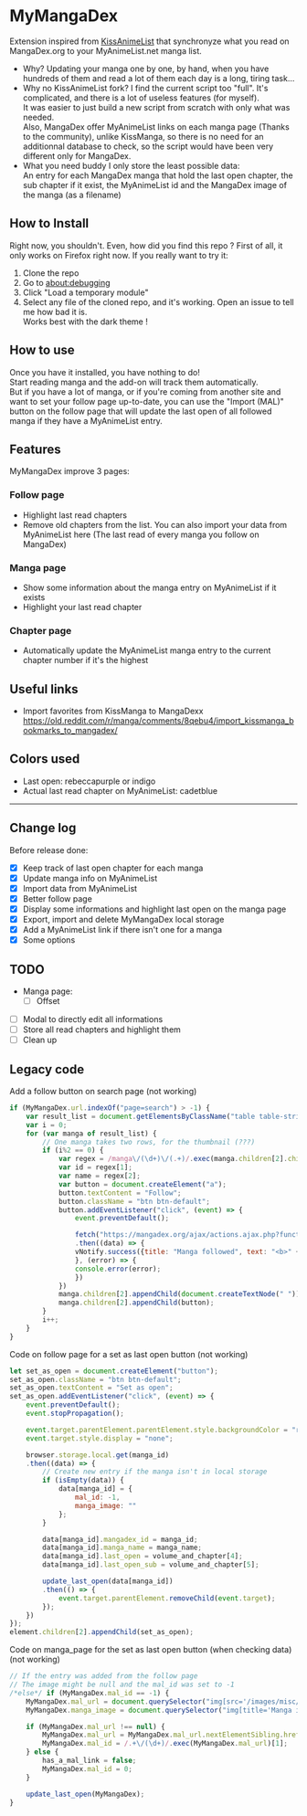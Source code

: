 # MyMangaDex
Extension inspired from [KissAnimeList](https://github.com/lolamtisch/KissAnimeList) that synchronyze what you read on MangaDex.org to your MyAnimeList.net manga list.

* Why?
Updating your manga one by one, by hand, when you have hundreds of them and read a lot of them each day is a long, tiring task...
* Why no KissAnimeList fork?
I find the current script too "full". It's complicated, and there is a lot of useless features (for myself).  
It was easier to just build a new script from scratch with only what was needed.  
Also, MangaDex offer MyAnimeList links on each manga page (Thanks to the community), unlike KissManga, so there is no need for an additionnal database to check, so the script would have been very different only for MangaDex.
* What you need buddy
I only store the least possible data:  
An entry for each MangaDex manga that hold the last open chapter, the sub chapter if it exist, the MyAnimeList id and the MangaDex image of the manga (as a filename)

## How to Install
Right now, you shouldn't. Even, how did you find this repo ?
First of all, it only works on Firefox right now.
If you really want to try it:
1. Clone the repo
2. Go to [about:debugging](about:debugging)
3. Click "Load a temporary module"
4. Select any file of the cloned repo, and it's working.
Open an issue to tell me how bad it is.  
Works best with the dark theme !

## How to use
Once you have it installed, you have nothing to do!  
Start reading manga and the add-on will track them automatically.  
But if you have a lot of manga, or if you're coming from another site and want to set your follow page up-to-date, you can use the "Import (MAL)" button on the follow page that will update the last open of all followed manga if they have a MyAnimeList entry.

## Features
MyMangaDex improve 3 pages:
### Follow page
* Highlight last read chapters
* Remove old chapters from the list.
You can also import your data from MyAnimeList here (The last read of every manga you follow on MangaDex)

### Manga page
* Show some information about the manga entry on MyAnimeList if it exists
* Highlight your last read chapter

### Chapter page
* Automatically update the MyAnimeList manga entry to the current chapter number if it's the highest

## Useful links
* Import favorites from KissManga to MangaDexx https://old.reddit.com/r/manga/comments/8qebu4/import_kissmanga_bookmarks_to_mangadex/

## Colors used
* Last open: rebeccapurple or indigo
* Actual last read chapter on MyAnimeList: cadetblue

---

## Change log
Before release done:
- [x] Keep track of last open chapter for each manga
- [x] Update manga info on MyAnimeList
- [x] Import data from MyAnimeList
- [x] Better follow page
- [x] Display some informations and highlight last open on the manga page
- [x] Export, import and delete MyMangaDex local storage
- [x] Add a MyAnimeList link if there isn't one for a manga
- [x] Some options

## TODO
* Manga page:
  * [ ] Offset
* [ ] Modal to directly edit all informations
* [ ] Store all read chapters and highlight them
* [ ] Clean up

## Legacy code
Add a follow button on search page (not working)
```javascript
if (MyMangaDex.url.indexOf("page=search") > -1) {
    var result_list = document.getElementsByClassName("table table-striped table-condensed")[0].children[1].children;
    var i = 0;
    for (var manga of result_list) {
        // One manga takes two rows, for the thumbnail (???)
        if (i%2 == 0) {
            var regex = /manga\/(\d+)\/(.+)/.exec(manga.children[2].children[0].href);
            var id = regex[1];
            var name = regex[2];
            var button = document.createElement("a");
            button.textContent = "Follow";
            button.className = "btn btn-default";
            button.addEventListener("click", (event) => {
                event.preventDefault();

                fetch("https://mangadex.org/ajax/actions.ajax.php?function=manga_follow&id=" + id + "&type=1")
                .then((data) => {
                vNotify.success({title: "Manga followed", text: "<b>" + name + "</b> is now in the reading list.", position: "bottomRight"});
                }, (error) => {
                console.error(error);
                })
            })
            manga.children[2].appendChild(document.createTextNode(" "));
            manga.children[2].appendChild(button);
        }
        i++;
    }
}
```
Code on follow page for a set as last open button (not working)
```javascript
let set_as_open = document.createElement("button");
set_as_open.className = "btn btn-default";
set_as_open.textContent = "Set as open";
set_as_open.addEventListener("click", (event) => {
    event.preventDefault();
    event.stopPropagation();

    event.target.parentElement.parentElement.style.backgroundColor = "rebeccapurple";
    event.target.style.display = "none";

    browser.storage.local.get(manga_id)
    .then((data) => {
        // Create new entry if the manga isn't in local storage
        if (isEmpty(data)) {
            data[manga_id] = {
                mal_id: -1,
                manga_image: ""
            };
        }

        data[manga_id].mangadex_id = manga_id;
        data[manga_id].manga_name = manga_name;
        data[manga_id].last_open = volume_and_chapter[4];
        data[manga_id].last_open_sub = volume_and_chapter[5];

        update_last_open(data[manga_id])
        .then(() => {
            event.target.parentElement.removeChild(event.target);
        });
    })
});
element.children[2].appendChild(set_as_open);
```
Code on manga_page for the set as last open button (when checking data) (not working)
```javascript
// If the entry was added from the follow page
// The image might be null and the mal_id was set to -1
/*else*/ if (MyMangaDex.mal_id == -1) {
    MyMangaDex.mal_url = document.querySelector("img[src='/images/misc/mal.png'");
    MyMangaDex.manga_image = document.querySelector("img[title='Manga image']").src;

    if (MyMangaDex.mal_url !== null) {
        MyMangaDex.mal_url = MyMangaDex.mal_url.nextElementSibling.href;
        MyMangaDex.mal_id = /.+\/(\d+)/.exec(MyMangaDex.mal_url)[1];
    } else {
        has_a_mal_link = false;
        MyMangaDex.mal_id = 0;
    }

    update_last_open(MyMangaDex);
}
```